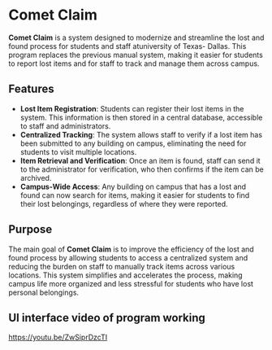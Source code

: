 # Comet Claim

**Comet Claim** is a system designed to modernize and streamline the lost and found process for students and staff atuniversity of Texas- Dallas. This program replaces the previous manual system, making it easier for students to report lost items and for staff to track and manage them across campus.

## Features

- **Lost Item Registration**: Students can register their lost items in the system. This information is then stored in a central database, accessible to staff and administrators.
- **Centralized Tracking**: The system allows staff to verify if a lost item has been submitted to any building on campus, eliminating the need for students to visit multiple locations.
- **Item Retrieval and Verification**: Once an item is found, staff can send it to the administrator for verification, who then confirms if the item can be archived.
- **Campus-Wide Access**: Any building on campus that has a lost and found can now search for items, making it easier for students to find their lost belongings, regardless of where they were reported.

## Purpose

The main goal of **Comet Claim** is to improve the efficiency of the lost and found process by allowing students to access a centralized system and reducing the burden on staff to manually track items across various locations. This system simplifies and accelerates the process, making campus life more organized and less stressful for students who have lost personal belongings.

## UI interface video of program working
https://youtu.be/ZwSiprDzcTI
